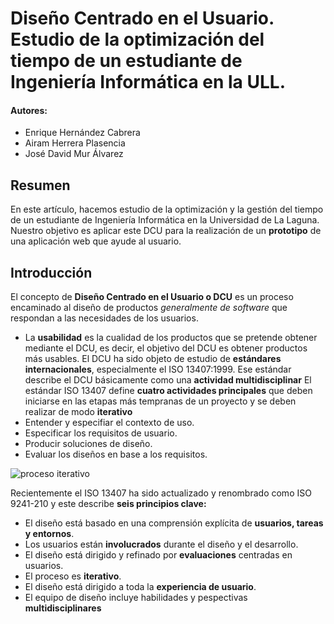 # Diseño Centrado en el Usuario. Estudio de la optimización del tiempo de un estudiante de Ingeniería Informática en la ULL.

#### **Autores:** 
  * Enrique Hernández Cabrera
  * Airam Herrera Plasencia
  * José David Mur Álvarez
## Resumen
En este artículo, hacemos estudio de la optimización y la gestión del tiempo de un estudiante de Ingeniería Informática en la Universidad de La Laguna. Nuestro objetivo es aplicar este DCU para la realización de un **prototipo** de una aplicación web que ayude al usuario.
## Introducción
El concepto de **Diseño Centrado en el Usuario o DCU** es un proceso encaminado al diseño de productos *generalmente de software* que respondan a las necesidades de los usuarios.
  * La **usabilidad** es la cualidad de los productos que se pretende obtener mediante el DCU, es decir, el objetivo del DCU es obtener productos más usables.
El DCU ha sido objeto de estudio de **estándares internacionales**, especialmente el ISO 13407:1999. Ese estándar describe el DCU básicamente como una **actividad multidisciplinar** El estándar ISO 13407 define **cuatro actividades principales** que deben iniciarse en las etapas más tempranas de un proyecto y se deben realizar de modo **iterativo**
 * Entender y especifiar el contexto de uso.
 * Especificar los requisitos de usuario.
 * Producir soluciones de diseño.
 * Evaluar los diseños en base a los requisitos.
 
![proceso iterativo](http://www.nosolousabilidad.com/articulos/img/js3.gif)

Recientemente el ISO 13407 ha sido actualizado y renombrado como ISO 9241-210 y este describe **seis principios clave:**
* El diseño está basado en una comprensión explícita de **usuarios, tareas y entornos**.
* Los usuarios están **involucrados** durante el diseño y el desarrollo.
* El diseño está dirigido y refinado por **evaluaciones** centradas en usuarios.
* El proceso es **iterativo**.
* El diseño está dirigido a toda la **experiencia de usuario**.
* El equipo de diseño incluye habilidades y pespectivas **multidisciplinares**

